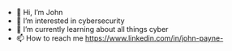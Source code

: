 - 👋 Hi, I’m John
- 👀 I’m interested in cybersecurity
- 🌱 I’m currently learning about all things cyber
- 📫 How to reach me https://www.linkedin.com/in/john-payne-

<!---
JohnPaynee/JohnPaynee is a ✨ special ✨ repository because its `README.md` (this file) appears on your GitHub profile.
You can click the Preview link to take a look at your changes.
--->
